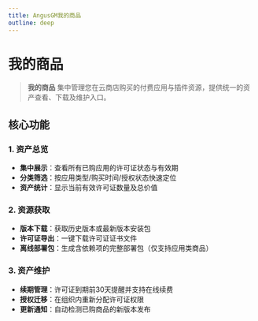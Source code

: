```yaml
---
title: AngusGM我的商品
outline: deep
---
```


# 我的商品

> **我的商品** 集中管理您在云商店购买的付费应用与插件资源，提供统一的资产查看、下载及维护入口。

## 核心功能

### 1. 资产总览
- **集中展示**：查看所有已购应用的许可证状态与有效期
- **分类筛选**：按应用类型/购买时间/授权状态快速定位
- **资产统计**：显示当前有效许可证数量及总价值

### 2. 资源获取
- **版本下载**：获取历史版本或最新版本安装包
- **许可证导出**：一键下载许可证证书文件
- **离线部署包**：生成含依赖项的完整部署包（仅支持应用类商品）

### 3. 资产维护
- **续期管理**：许可证到期前30天提醒并支持在线续费
- **授权迁移**：在组织内重新分配许可证权限
- **更新通知**：自动检测已购商品的新版本发布